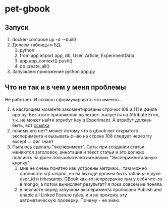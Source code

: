 # pet-gbook

## Запуск
1. docker-compose up -d --build
2. Делаем таблицы и БД:
   1) python
   2) from app import app, db, User, Article, ExperimentData
   3) app.app_context().push()
   4) db.create_all()
3. Запускаем приложение python app.py


## Что не так и в чем у меня проблемы
Не работает. И сложно сформулировать что именно...
1. в настоящем моменте закоментированы строчки 108 и 111 в файле app.py. Без этого приложение вылетает: жалуется на Attribute Error, т.к. не может найти атрибут key в Experiment. А атрибут должен быть, вот [ссылка](https://docs.growthbook.io/lib/python#inline-experiments)
2. почему его нет? может потому что в gbook нет открытого эксперимента и вызывать ф-ию на строке 108 следует через try except ... фиг знает
3. Пытаюсь сделать "эксперимент". Суть: при создании статьи меняются заголовок, аннотация и текст статьи и это должно повлиять на долю пользователей нажавших "Экспериментальную кнопку"
   1) мне не очень понятно как устроены метрики... там можно прописать sql запрос, но на выходе должна быть таблица в духе user_id  и timestamp. GBook как-то непрозрачно там у себя что-то в mongo, а потом вычисляет результат? я пока совсем не поняла
   2) в чеклисте перед запуском эксперимента прописано Publish and enable all Linked Feature rules, и я не прохожу эту автоматическую проверку. Почему - не знаю.
   
